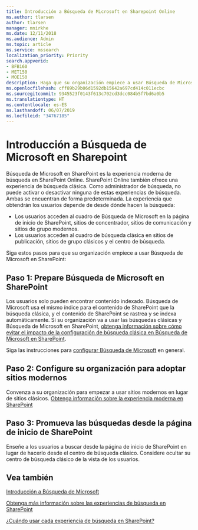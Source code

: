```yaml
---
title: Introducción a Búsqueda de Microsoft en Sharepoint Online
ms.author: tlarsen
author: tlarsen
manager: mnirkhe
ms.date: 12/11/2018
ms.audience: Admin
ms.topic: article
ms.service: mssearch
localization_priority: Priority
search.appverid:
- BFB160
- MET150
- MOE150
description: Haga que su organización empiece a usar Búsqueda de Microsoft en SharePoint Online
ms.openlocfilehash: cff89b29b06d1592db15642a697cd414c011ecbc
ms.sourcegitcommit: 9345523f0143f613c702cd3dcc084b5f7bd6a0b5
ms.translationtype: HT
ms.contentlocale: es-ES
ms.lasthandoff: 06/07/2019
ms.locfileid: "34767185"
---
```

# <a name="get-started-with-microsoft-search-in-sharepoint"></a>Introducción a Búsqueda de Microsoft en Sharepoint

Búsqueda de Microsoft en SharePoint es la experiencia moderna de búsqueda en SharePoint Online. SharePoint Online también ofrece una experiencia de búsqueda clásica. Como administrador de búsqueda, no puede activar o desactivar ninguna de estas experiencias de búsqueda. Ambas se encuentran de forma predeterminada. La experiencia que obtendrán los usuarios depende de desde dónde hacen la búsqueda:

- Los usuarios acceden al cuadro de Búsqueda de Microsoft en la página de inicio de SharePoint, sitios de concentrador, sitios de comunicación y sitios de grupo modernos.
- Los usuarios acceden al cuadro de búsqueda clásica en sitios de publicación, sitios de grupo clásicos y el centro de búsqueda.

Siga estos pasos para que su organización empiece a usar Búsqueda de Microsoft en SharePoint:

## <a name="step-1-prepare-for-microsoft-search-in-sharepoint"></a>Paso 1: Prepare Búsqueda de Microsoft en SharePoint

Los usuarios solo pueden encontrar contenido indexado. Búsqueda de Microsoft usa el mismo índice para el contenido de SharePoint que la búsqueda clásica, y el contenido de SharePoint se rastrea y se indexa automáticamente. Si su organización va a usar las búsquedas clásicas y Búsqueda de Microsoft en SharePoint, [obtenga información sobre cómo evitar el impacto de la configuración de búsqueda clásica en Búsqueda de Microsoft en SharePoint](https://docs.microsoft.com/sharepoint/differences-classic-modern-search).

Siga las instrucciones para [configurar Búsqueda de Microsoft](set-up-microsoft-search.md) en general.


## <a name="step-2-get-your-organization-to-adopt-modern-sites"></a>Paso 2: Configure su organización para adoptar sitios modernos

Convenza a su organización para empezar a usar sitios modernos en lugar de sitios clásicos. [Obtenga información sobre la experiencia moderna en SharePoint](https://support.office.com/article/SharePoint-classic-and-modern-experiences-5725c103-505d-4a6e-9350-300d3ec7d73f)

## <a name="step-3-promote-searching-from-the-sharepoint-start-page"></a>Paso 3: Promueva las búsquedas desde la página de inicio de SharePoint

Enseñe a los usuarios a buscar desde la página de inicio de SharePoint en lugar de hacerlo desde el centro de búsqueda clásico. Considere ocultar su centro de búsqueda clásico de la vista de los usuarios.

## <a name="see-also"></a>Vea también
[Introducción a Búsqueda de Microsoft](overview-microsoft-search.md)

[Obtenga más información sobre las experiencias de búsqueda en SharePoint](https://docs.microsoft.com/es-ES/sharepoint/overview-of-search)

[¿Cuándo usar cada experiencia de búsqueda en SharePoint?](https://docs.microsoft.com/sharepoint/get-started-with-modern-search-experience)